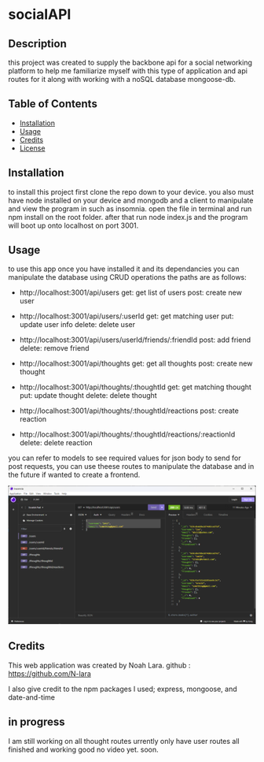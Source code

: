 # socialAPI

## Description

this project was created to supply the backbone api for a social networking platform to help me familiarize myself with this type of application and api routes for it along with working with a noSQL database mongoose-db.

## Table of Contents

- [Installation](#installation)
- [Usage](#usage)
- [Credits](#credits)
- [License](#license)

## Installation

to install this project first clone the repo down to your device. you also must have node installed on your device and mongodb and a client to manipulate and view the program in such as insomnia. open the file in terminal and run npm install on the root folder. after that run node index.js and the program will boot up onto localhost on port 3001.

## Usage

to use this app once you have installed it and its dependancies you can manipulate the database using CRUD operations the paths are as follows:
* http://localhost:3001/api/users
    get: get list of users
    post: create new user

* http://localhost:3001/api/users/:userId
    get: get matching user
    put: update user info
    delete: delete user

* http://localhost:3001/api/users/userId/friends/:friendId
    post: add friend
    delete: remove friend

* http://localhost:3001/api/thoughts
    get: get all thoughts
    post: create new thought

* http://localhost:3001/api/thoughts/:thoughtId
    get: get matching thought
    put: update thought
    delete: delete thought

* http://localhost:3001/api/thoughts/:thoughtId/reactions
    post: create reaction

* http://localhost:3001/api/thoughts/:thoughtId/reactions/:reactionId
    delete: delete reaction

you can refer to models to see required values for json body to send for post requests, you can use theese routes to manipulate the database and in the future if wanted to create a frontend.

![screenshot of app](./assets/screenshot.png)

## Credits

This web application was created by Noah Lara. 
github : https://github.com/N-lara

I also give credit to the npm packages I used; express, mongoose, and date-and-time

## in progress

I am still working on all thought routes urrently only have user routes all finished and working good no video yet. soon.